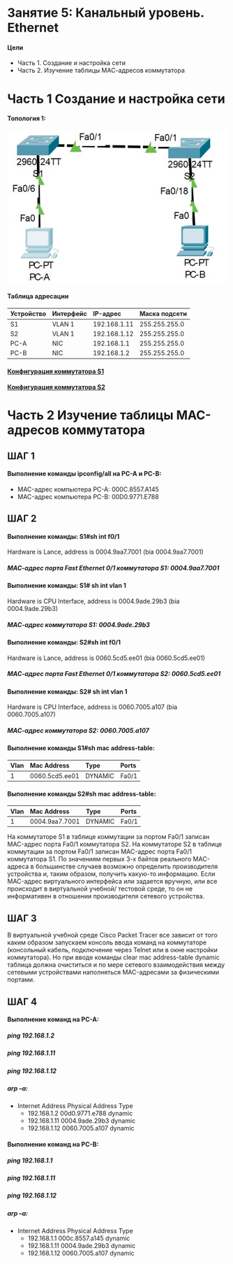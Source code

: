 # Занятие 5: Канальный уровень. Ethernet

#### Цели
* Часть 1. Создание и настройка сети
* Часть 2. Изучение таблицы МАС-адресов коммутатора

# Часть 1 Создание и настройка сети
#### Топология 1:

![](Top1.jpg)
#### Таблица адресации

| Устройство  |  Интерфейс |  IP-адрес | Маска подсети  |
| :------------ | :------------ | :------------ | :------------ |
|  S1 | VLAN 1|192.168.1.11|255.255.255.0|
| S2|VLAN 1|192.168.1.12|255.255.255.0|
|PC-A|NIC|192.168.1.1|255.255.255.0|
|PC-B|NIC|192.168.1.2|255.255.255.0|

#### [Конфигурация коммутатора S1](startconfS1)
#### [Конфигурация коммутатора S2](startconfS2)
# Часть 2 Изучение таблицы МАС-адресов коммутатора
## ШАГ 1
#### Выполнение команды ipconfig/all на PC-A и PC-B:
* MAC-адрес компьютера PC-A: 000C.8557.A145
* MAC-адрес компьютера PC-B: 00D0.9771.E788
## ШАГ 2
#### Выполнение команды: S1#sh int f0/1
Hardware is Lance, address is 0004.9aa7.7001 (bia 0004.9aa7.7001)
##### МАС-адрес порта Fast Ethernet 0/1 коммутатора S1: 0004.9aa7.7001
#### Выполнение команды: S1# sh int vlan 1
Hardware is CPU Interface, address is 0004.9ade.29b3 (bia 0004.9ade.29b3)
##### МАС-адрес коммутатора S1: 0004.9ade.29b3
#### Выполнение команды: S2#sh int f0/1
Hardware is Lance, address is 0060.5cd5.ee01 (bia 0060.5cd5.ee01)
##### МАС-адрес порта Fast Ethernet 0/1 коммутатора S2: 0060.5cd5.ee01
#### Выполнение команды: S2# sh int vlan 1
Hardware is CPU Interface, address is 0060.7005.a107 (bia 0060.7005.a107)
##### МАС-адрес коммутатора S2: 0060.7005.a107
#### Выполнение команды S1#sh mac address-table:
| Vlan | Mac Address | Type | Ports |
| :---- | :----------- | :-------- | :----- |
| 1 | 0060.5cd5.ee01 | DYNAMIC | Fa0/1 |

#### Выполнение команды S2#sh mac address-table:
| Vlan | Mac Address | Type | Ports |
| :---- | :----------- | :-------- | :----- |
| 1 | 0004.9aa7.7001 | DYNAMIC | Fa0/1 |

На коммутаторе S1 в таблице коммутации за портом Fa0/1 записан MAC-адрес порта Fa0/1 коммутатора S2.
На коммутаторе S2 в таблице коммутации за портом Fa0/1 записан MAC-адрес порта Fa0/1 коммутатора S1.
По значениям первых 3-х байтов реального MAC-адреса в большинстве случаев возможно определить производителя устройства и, таким образом, получить какую-то информацию.
Если MAC-адрес виртуального интерфейса или задается вручную, или все происходит в виртуальной учебной/ тестовой среде, то он не информативен в отношении производителя сетевого устройства.

## ШАГ 3
В виртуальной учебной среде Cisco Packet Tracer все зависит от того каким образом запускаем консоль ввода команд на коммутаторе (консольный кабель, подключение через Telnet или в окне настройки коммутатора). Но при вводе команды clear mac address-table dynamic таблица должна очиститься и по мере сетевого взаимодействия между сетевыми устройствами наполняться MAC-адресами за физическими портами.

## ШАГ 4
#### Выполнение команд на PC-A:
##### ping 192.168.1.2
##### ping 192.168.1.11
##### ping 192.168.1.12
##### arp –a:
* Internet Address      Physical Address      Type
  * 192.168.1.2           00d0.9771.e788        dynamic
  * 192.168.1.11          0004.9ade.29b3        dynamic
  * 192.168.1.12          0060.7005.a107        dynamic
#### Выполнение команд на PC-B:
##### ping 192.168.1.1
##### ping 192.168.1.11
##### ping 192.168.1.12
##### arp –a:
* Internet Address      Physical Address      Type
  * 192.168.1.1           000c.8557.a145        dynamic
  * 192.168.1.11          0004.9ade.29b3        dynamic
  * 192.168.1.12          0060.7005.a107        dynamic
